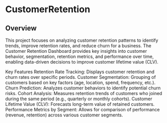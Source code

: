 # CustomerRetention
## Overview
This project focuses on analyzing customer retention patterns to identify trends, improve retention rates, and reduce churn for a business. The Customer Retention Dashboard provides key insights into customer behavior, segmentation, retention metrics, and performance over time, enabling data-driven decisions to improve customer lifetime value (CLV).

Key Features
Retention Rate Tracking: Displays customer retention and churn rates over specific periods.
Customer Segmentation: Grouping of customers based on key factors (age, location, spend, frequency, etc.).
Churn Prediction: Analyzes customer behaviors to identify potential churn risks.
Cohort Analysis: Measures retention trends of customers who joined during the same period (e.g., quarterly or monthly cohorts).
Customer Lifetime Value (CLV): Forecasts long-term value of retained customers.
Performance Metrics by Segment: Allows for comparison of performance (revenue, retention) across various customer segments.
